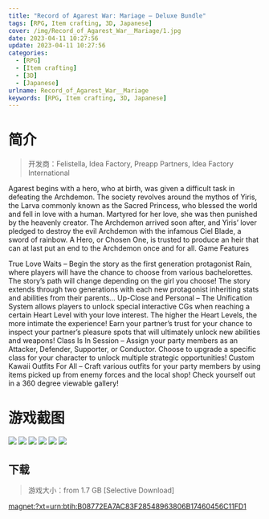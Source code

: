 ```yaml
---
title: "Record of Agarest War: Mariage – Deluxe Bundle"
tags: [RPG, Item crafting, 3D, Japanese]
cover: /img/Record_of_Agarest_War__Mariage/1.jpg
date: 2023-04-11 10:27:56
update: 2023-04-11 10:27:56
categories: 
  - [RPG]
  - [Item crafting]
  - [3D]
  - [Japanese]
urlname: Record_of_Agarest_War__Mariage
keywords: [RPG, Item crafting, 3D, Japanese]
---
```

# 简介

> 开发商：Felistella, Idea Factory, Preapp Partners, Idea Factory International

Agarest begins with a hero, who at birth, was given a difficult task in defeating the Archdemon. The society revolves around the mythos of Yiris, the Larva commonly known as the Sacred Princess, who blessed the world and fell in love with a human. Martyred for her love, she was then punished by the heavenly creator. The Archdemon arrived soon after, and Yiris’ lover pledged to destroy the evil Archdemon with the infamous Ciel Blade, a sword of rainbow. 
A Hero, or Chosen One, is trusted to produce an heir that can at last put an end to the Archdemon once and for all.
Game Features

True Love Waits – Begin the story as the first generation protagonist Rain, where players will have the chance to choose from various bachelorettes. The story’s path will change depending on the girl you choose! The story extends through two generations with each new protagonist inheriting stats and abilities from their parents…
Up-Close and Personal – The Unification System allows players to unlock special interactive CGs when reaching a certain Heart Level with your love interest. The higher the Heart Levels, the more intimate the experience! Earn your partner’s trust for your chance to inspect your partner’s pleasure spots that will ultimately unlock new abilities and weapons!
Class Is In Session – Assign your party members as an Attacker, Defender, Supporter, or Conductor. Choose to upgrade a specific class for your character to unlock multiple strategic opportunities!
Custom Kawaii Outfits For All – Craft various outfits for your party members by using items picked up from enemy forces and the local shop! Check yourself out in a 360 degree viewable gallery!

# 游戏截图

![](/img/Record_of_Agarest_War__Mariage/2.jpg)
![](/img/Record_of_Agarest_War__Mariage/3.jpg)
![](/img/Record_of_Agarest_War__Mariage/4.jpg)
![](/img/Record_of_Agarest_War__Mariage/5.jpg)
![](/img/Record_of_Agarest_War__Mariage/6.jpg)
![](/img/Record_of_Agarest_War__Mariage/7.jpg)


## 下载

> 游戏大小：from 1.7 GB [Selective Download]

[magnet:?xt=urn:btih:B08772EA7AC83F28548963806B17460456C11FD1](magnet:?xt=urn:btih:B08772EA7AC83F28548963806B17460456C11FD1)